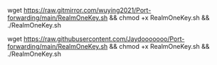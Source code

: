 wget https://raw.gitmirror.com/wuying2021/Port-forwarding/main/RealmOneKey.sh && chmod +x RealmOneKey.sh && ./RealmOneKey.sh



wget https://raw.githubusercontent.com/Jaydooooooo/Port-forwarding/main/RealmOneKey.sh && chmod +x RealmOneKey.sh && ./RealmOneKey.sh
